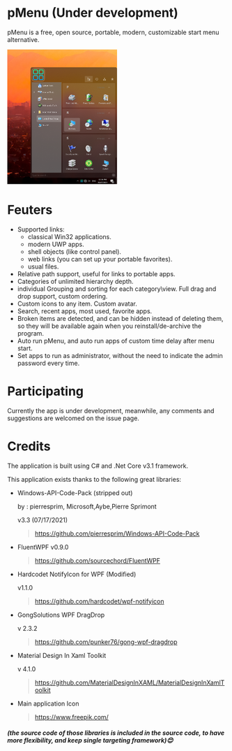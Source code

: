 # pMenu (Under development)
pMenu is a free, open source, portable, modern, customizable start menu alternative.

<img src="images/pMenu_img.png" width=50%>

# Feuters
*	Supported links:
    * classical Win32 applications.
    * modern UWP apps.
    * shell objects (like control panel).
    * web links (you can set up your portable favorites).
    * usual files.
* Relative path support, useful for links to portable apps.
* Categories of unlimited hierarchy depth.
* individual Grouping and sorting for each category\view.
Full drag and drop support, custom ordering.
* Custom icons to any item. Custom avatar.
* Search, recent apps, most used, favorite apps.
* Broken items are detected, and can be hidden instead of deleting them, so they will be available again when you reinstall/de-archive the program.
* Auto run pMenu, and auto run apps of custom time delay after menu start.
* Set apps to run as administrator, without the need to indicate the admin password every time.

# Participating

Currently the app is under development, meanwhile, any comments and suggestions are welcomed on the issue page.

# Credits
The application is built using C# and .Net Core v3.1 framework.

This application exists thanks to the following great libraries:

* Windows-API-Code-Pack (stripped out)

    by : pierresprim, Microsoft,Aybe,Pierre Sprimont

    v3.3 (07/17/2021)

    > https://github.com/pierresprim/Windows-API-Code-Pack

* FluentWPF
    v0.9.0

    > https://github.com/sourcechord/FluentWPF

* Hardcodet NotifyIcon for WPF (Modified)

    v1.1.0

    > https://github.com/hardcodet/wpf-notifyicon

* GongSolutions WPF DragDrop

    v 2.3.2

    > https://github.com/punker76/gong-wpf-dragdrop

* Material Design In Xaml Toolkit

    v 4.1.0

    > https://github.com/MaterialDesignInXAML/MaterialDesignInXamlToolkit

* Main application Icon

    > https://www.freepik.com/

##### (the source code of those libraries is included in the source code, to have more flexibility, and keep single targeting framework)😊

